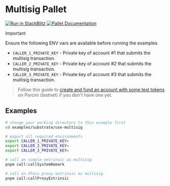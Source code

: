 # Multisig Pallet

[![Run in StackBlitz](https://img.shields.io/badge/Open_in_StackBlitz-1269D3?style=for-the-badge&logo=stackblitz&logoColor=white)](https://stackblitz.com/github/futureversecom/trn-examples?file=examples%2Fsubstrate%2Fuse-multisig%2FREADME.md&title=Futurepass%20Pallet%20Examples) [![Pallet Documentation](https://img.shields.io/badge/Pallet_Documentation-black?style=for-the-badge&logo=googledocs&logoColor=white)](https://docs-beta.therootnetwork.com/buidl/substrate/pallet-multisig)

> [!IMPORTANT]
> Ensure the following ENV vars are available before running the examples
>
> - `CALLER_1_PRIVATE_KEY` - Private key of account #1 that submits the multisig transaction.
> - `CALLER_2_PRIVATE_KEY` - Private key of account #2 that submits the multisig transaction.
> - `CALLER_3_PRIVATE_KEY` - Private key of account #3 that submits the multisig transaction.

> Follow this guide to [create and fund an account with some test tokens](../../GUIDES.md) on Porcini (testnet) if you don't have one yet.

## Examples

```bash
# change your working directory to this example first
cd examples/substrate/use-multisig

# export all required environments
export CALLER_1_PRIVATE_KEY=
export CALLER_2_PRIVATE_KEY=
export CALLER_3_PRIVATE_KEY=

# call an simple extrinsic as multisig
pnpm call:callSystemRemark

# call an FPass proxy extrinsic as multisig
pnpm call:callProxyExtrinsic

```
